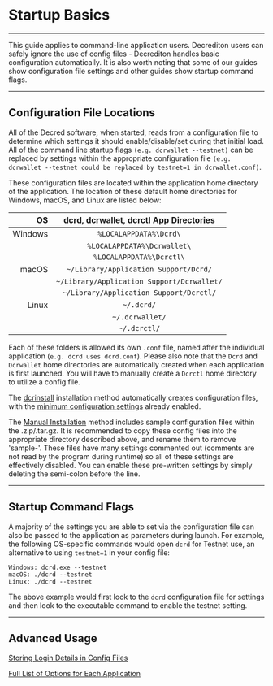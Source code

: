 # Startup Basics

---

This guide applies to command-line application users. Decrediton users can safely ignore the use of config files - Decrediton handles basic configuration automatically. It is also worth noting that some of our guides show configuration file settings and other guides show startup command flags. 

---

## Configuration File Locations

All of the Decred software, when started, reads from a configuration file to determine which settings it should enable/disable/set during that initial load. All of the command line startup flags `(e.g. dcrwallet --testnet)` can be replaced by settings within the appropriate configuration file `(e.g. dcrwallet --testnet could be replaced by testnet=1 in dcrwallet.conf)`.

These configuration files are located within the application home directory of the application. The location of these default home directories for Windows, macOS, and Linux are listed below:

| OS      | dcrd, dcrwallet, dcrctl App Directories    |
| -------:|:------------------------------------------:|
| Windows | `%LOCALAPPDATA%\Dcrd\`                     |
|         | `%LOCALAPPDATA%\Dcrwallet\`                |
|         | `%LOCALAPPDATA%\Dcrctl\`                   |
| macOS   | `~/Library/Application Support/Dcrd/`      |
|         | `~/Library/Application Support/Dcrwallet/` |
|         | `~/Library/Application Support/Dcrctl/`    |
| Linux   | `~/.dcrd/`                                 |
|         | `~/.dcrwallet/`                            |
|         | `~/.dcrctl/`                               |

Each of these folders is allowed its own `.conf` file, named after the individual application (`e.g. dcrd uses dcrd.conf`). Please also note that the `Dcrd` and `Dcrwallet` home directories are automatically created when each application is first launched. You will have to manually create a `Dcrctl` home directory to utilize a config file.

The [dcrinstall](/getting-started/user-guides/cli-installation.md) installation method automatically creates configuration files, with the [minimum configuration settings](/advanced/manual-cli-install.md#minimum-configuration) already enabled. 

The [Manual Installation](/advanced/manual-cli-install.md#installation) method includes sample configuration files within the .zip/.tar.gz. It is recommended to copy these config files into the appropriate directory described above, and rename them to remove 'sample-'. These files have many settings commented out (comments are not read by the program during runtime) so all of these settings are effectively disabled. You can enable these pre-written settings by simply deleting the semi-colon before the line.

---

## Startup Command Flags

A majority of the settings you are able to set via the configuration file can also be passed to the application as parameters during launch. For example, the following OS-specific commands would open `dcrd` for Testnet use, an alternative to using `testnet=1` in your config file:

    Windows: dcrd.exe --testnet
    macOS: ./dcrd --testnet
    Linux: ./dcrd --testnet

The above example would first look to the `dcrd` configuration file for settings and then look to the executable command to enable the testnet setting. 

---

## Advanced Usage

[Storing Login Details in Config Files](/advanced/storing-login-details.md) <!-- This has the same information found in the above, Minimum Configuration section. Could probably delete. -->

[Full List of Options for Each Application](/getting-started/dcrd-and-dcrwallet-cli-arguments.md)
